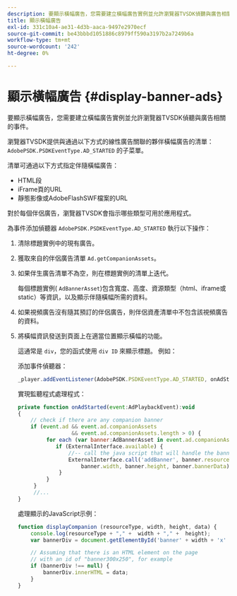 ```yaml
---
description: 要顯示橫幅廣告，您需要建立橫幅廣告實例並允許瀏覽器TVSDK偵聽與廣告相關的事件。
title: 顯示橫幅廣告
exl-id: 331c10a4-ae31-4d3b-aaca-9497e2970ecf
source-git-commit: be43bbbd1051886c8979ff590a3197b2a7249b6a
workflow-type: tm+mt
source-wordcount: '242'
ht-degree: 0%

---
```


# 顯示橫幅廣告 {#display-banner-ads}

要顯示橫幅廣告，您需要建立橫幅廣告實例並允許瀏覽器TVSDK偵聽與廣告相關的事件。

瀏覽器TVSDK提供與通過以下方式的線性廣告關聯的夥伴橫幅廣告的清單： `AdobePSDK.PSDKEventType.AD_STARTED` 的子菜單。

清單可通過以下方式指定伴隨橫幅廣告：

* HTML段
* iFrame頁的URL
* 靜態影像或AdobeFlashSWF檔案的URL

對於每個伴侶廣告，瀏覽器TVSDK會指示哪些類型可用於應用程式。

為事件添加偵聽器 `AdobePSDK.PSDKEventType.AD_STARTED` 執行以下操作：
1. 清除標題實例中的現有廣告。
1. 獲取來自的伴侶廣告清單 `Ad.getCompanionAssets`。
1. 如果伴生廣告清單不為空，則在標題實例的清單上迭代。

   每個標題實例( `AdBannerAsset`)包含寬度、高度、資源類型（html、iframe或static）等資訊，以及顯示伴隨橫幅所需的資料。
1. 如果視頻廣告沒有隨其預訂的伴侶廣告，則伴侶資產清單中不包含該視頻廣告的資料。
1. 將橫幅資訊發送到頁面上在適當位置顯示橫幅的功能。

   這通常是 `div`，您的函式使用 `div ID` 來顯示標題。 例如：

   添加事件偵聽器：

   ```js
   _player.addEventListener(AdobePSDK.PSDKEventType.AD_STARTED, onAdStarted);
   ```

   實現監聽程式處理程式：

   ```js
   private function onAdStarted(event:AdPlaybackEvent):void 
   { 
       // check if there are any companion banner 
       if (event.ad && event.ad.companionAssets  
                    && event.ad.companionAssets.length > 0) { 
            for each (var banner:AdBannerAsset in event.ad.companionAssets) { 
               if (ExternalInterface.available) { 
                   //-- call the java script that will handle the banner display. 
                   ExternalInterface.call('addBanner', banner.resourceType,  
                       banner.width, banner.height, banner.bannerData); 
                } 
            } 
        }  
        //...        
   }
   ```

   處理顯示的JavaScript示例：

   ```js
   function displayCompanion (resourceType, width, height, data) { 
       console.log(resourceType + "," +  width + "," +  height); 
       var bannerDiv = document.getElementById('banner' + width + 'x' + height);  
   
       // Assuming that there is an HTML element on the page  
       // with an id of "banner300x250", for example 
       if (bannerDiv !== null) { 
           bannerDiv.innerHTML = data; 
       } 
   }
   ```
